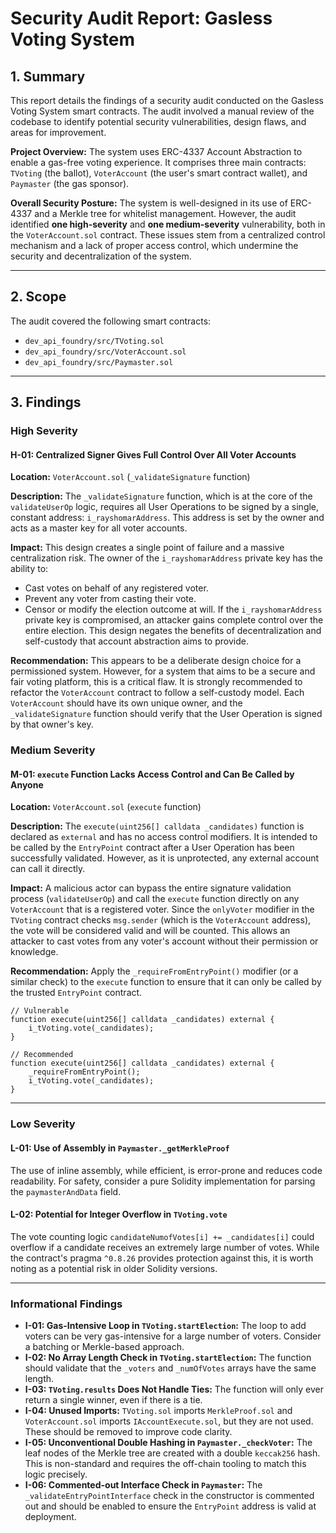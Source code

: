 # Security Audit Report: Gasless Voting System

## 1. Summary

This report details the findings of a security audit conducted on the Gasless Voting System smart contracts. The audit involved a manual review of the codebase to identify potential security vulnerabilities, design flaws, and areas for improvement.

**Project Overview:** The system uses ERC-4337 Account Abstraction to enable a gas-free voting experience. It comprises three main contracts: `TVoting` (the ballot), `VoterAccount` (the user's smart contract wallet), and `Paymaster` (the gas sponsor).

**Overall Security Posture:** The system is well-designed in its use of ERC-4337 and a Merkle tree for whitelist management. However, the audit identified **one high-severity** and **one medium-severity** vulnerability, both in the `VoterAccount.sol` contract. These issues stem from a centralized control mechanism and a lack of proper access control, which undermine the security and decentralization of the system.

---

## 2. Scope

The audit covered the following smart contracts:
- `dev_api_foundry/src/TVoting.sol`
- `dev_api_foundry/src/VoterAccount.sol`
- `dev_api_foundry/src/Paymaster.sol`

---

## 3. Findings

### High Severity

#### H-01: Centralized Signer Gives Full Control Over All Voter Accounts

**Location:** `VoterAccount.sol` (`_validateSignature` function)

**Description:**
The `_validateSignature` function, which is at the core of the `validateUserOp` logic, requires all User Operations to be signed by a single, constant address: `i_rayshomarAddress`. This address is set by the owner and acts as a master key for all voter accounts.

**Impact:**
This design creates a single point of failure and a massive centralization risk. The owner of the `i_rayshomarAddress` private key has the ability to:
- Cast votes on behalf of any registered voter.
- Prevent any voter from casting their vote.
- Censor or modify the election outcome at will.
If the `i_rayshomarAddress` private key is compromised, an attacker gains complete control over the entire election. This design negates the benefits of decentralization and self-custody that account abstraction aims to provide.

**Recommendation:**
This appears to be a deliberate design choice for a permissioned system. However, for a system that aims to be a secure and fair voting platform, this is a critical flaw. It is strongly recommended to refactor the `VoterAccount` contract to follow a self-custody model. Each `VoterAccount` should have its own unique owner, and the `_validateSignature` function should verify that the User Operation is signed by that owner's key.

### Medium Severity

#### M-01: `execute` Function Lacks Access Control and Can Be Called by Anyone

**Location:** `VoterAccount.sol` (`execute` function)

**Description:**
The `execute(uint256[] calldata _candidates)` function is declared as `external` and has no access control modifiers. It is intended to be called by the `EntryPoint` contract after a User Operation has been successfully validated. However, as it is unprotected, any external account can call it directly.

**Impact:**
A malicious actor can bypass the entire signature validation process (`validateUserOp`) and call the `execute` function directly on any `VoterAccount` that is a registered voter. Since the `onlyVoter` modifier in the `TVoting` contract checks `msg.sender` (which is the `VoterAccount` address), the vote will be considered valid and will be counted. This allows an attacker to cast votes from any voter's account without their permission or knowledge.

**Recommendation:**
Apply the `_requireFromEntryPoint()` modifier (or a similar check) to the `execute` function to ensure that it can only be called by the trusted `EntryPoint` contract.
```solidity
// Vulnerable
function execute(uint256[] calldata _candidates) external {
    i_tVoting.vote(_candidates);
}

// Recommended
function execute(uint256[] calldata _candidates) external {
    _requireFromEntryPoint();
    i_tVoting.vote(_candidates);
}
```

---

### Low Severity

#### L-01: Use of Assembly in `Paymaster._getMerkleProof`
The use of inline assembly, while efficient, is error-prone and reduces code readability. For safety, consider a pure Solidity implementation for parsing the `paymasterAndData` field.

#### L-02: Potential for Integer Overflow in `TVoting.vote`
The vote counting logic `candidateNumofVotes[i] += _candidates[i]` could overflow if a candidate receives an extremely large number of votes. While the contract's pragma `^0.8.26` provides protection against this, it is worth noting as a potential risk in older Solidity versions.

---

### Informational Findings

- **I-01: Gas-Intensive Loop in `TVoting.startElection`:** The loop to add voters can be very gas-intensive for a large number of voters. Consider a batching or Merkle-based approach.
- **I-02: No Array Length Check in `TVoting.startElection`:** The function should validate that the `_voters` and `_numOfVotes` arrays have the same length.
- **I-03: `TVoting.results` Does Not Handle Ties:** The function will only ever return a single winner, even if there is a tie.
- **I-04: Unused Imports:** `TVoting.sol` imports `MerkleProof.sol` and `VoterAccount.sol` imports `IAccountExecute.sol`, but they are not used. These should be removed to improve code clarity.
- **I-05: Unconventional Double Hashing in `Paymaster._checkVoter`:** The leaf nodes of the Merkle tree are created with a double `keccak256` hash. This is non-standard and requires the off-chain tooling to match this logic precisely.
- **I-06: Commented-out Interface Check in `Paymaster`:** The `_validateEntryPointInterface` check in the constructor is commented out and should be enabled to ensure the `EntryPoint` address is valid at deployment.
